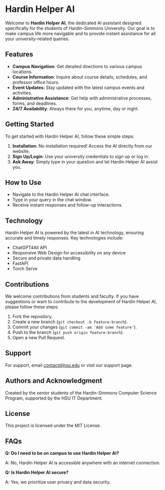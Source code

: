 # Hardin Helper AI

Welcome to **Hardin Helper AI**, the dedicated AI assistant designed specifically for the students of Hardin-Simmons University. Our goal is to make campus life more navigable and to provide instant assistance for all your university-related queries.

## Features

- **Campus Navigation**: Get detailed directions to various campus locations.
- **Course Information**: Inquire about course details, schedules, and professor office hours.
- **Event Updates**: Stay updated with the latest campus events and activities.
- **Administrative Assistance**: Get help with administrative processes, forms, and deadlines.
- **24/7 Availability**: Always there for you, anytime, day or night.

## Getting Started

To get started with Hardin Helper AI, follow these simple steps:

1. **Installation**: No installation required! Access the AI directly from our website.
2. **Sign Up/Login**: Use your university credentials to sign up or log in.
3. **Ask Away**: Simply type in your question and let Hardin Helper AI assist you.

## How to Use

- Navigate to the Hardin Helper AI chat interface.
- Type in your query in the chat window.
- Receive instant responses and follow-up interactions.

## Technology

Hardin Helper AI is powered by the latest in AI technology, ensuring accurate and timely responses. Key technologies include:

- ChatGPT4All API
- Responsive Web Design for accessibility on any device
- Secure and private data handling
- FastAPI
- Torch Serve

## Contributions

We welcome contributions from students and faculty. If you have suggestions or want to contribute to the development of Hardin Helper AI, please follow these steps:

1. Fork the repository.
2. Create a new branch (`git checkout -b feature-branch`).
3. Commit your changes (`git commit -am 'Add some feature'`).
4. Push to the branch (`git push origin feature-branch`).
5. Open a new Pull Request.

## Support

For support, email contact@hsu.edu or visit our support page.

## Authors and Acknowledgment

Created by the senior students of the Hardin-Simmons Computer Science Program, supported by the HSU IT Department.

## License

This project is licensed under the MIT License.

## FAQs

**Q: Do I need to be on campus to use Hardin Helper AI?**

A: No, Hardin Helper AI is accessible anywhere with an internet connection.

**Q: Is Hardin Helper AI secure?**

A: Yes, we prioritize user privacy and data security.

